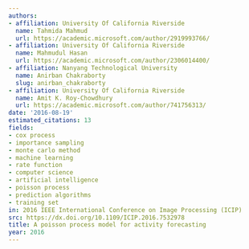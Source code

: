 ```yaml
---
authors:
- affiliation: University Of California Riverside
  name: Tahmida Mahmud
  url: https://academic.microsoft.com/author/2919993766/
- affiliation: University Of California Riverside
  name: Mahmudul Hasan
  url: https://academic.microsoft.com/author/2306014400/
- affiliation: Nanyang Technological University
  name: Anirban Chakraborty
  slug: anirban_chakraborty
- affiliation: University Of California Riverside
  name: Amit K. Roy-Chowdhury
  url: https://academic.microsoft.com/author/741756313/
date: '2016-08-19'
estimated_citations: 13
fields:
- cox process
- importance sampling
- monte carlo method
- machine learning
- rate function
- computer science
- artificial intelligence
- poisson process
- prediction algorithms
- training set
in: 2016 IEEE International Conference on Image Processing (ICIP)
src: https://dx.doi.org/10.1109/ICIP.2016.7532978
title: A poisson process model for activity forecasting
year: 2016
---
```

